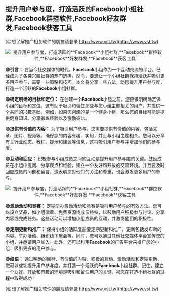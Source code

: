 ## **提升用户参与度，打造活跃的**Facebook**小组社群,**Facebook**群控软件,**Facebook**好友群发,**Facebook**获客工具**

[😍想了解推广相关软件的朋友请登录 http://www.vst.tw](http://www.vst.tw)

 <center><img src="https://vst.tw/MP4/tuiguang/png/6.png" alt="提升用户参与度，打造活跃的**Facebook**小组社群,**Facebook**群控软件,**Facebook**好友群发,**Facebook**获客工具"></center>

**😄引言：**
在当今社交媒体的时代，**Facebook**小组作为一个互动交流的平台，已经成为了各类兴趣社群的热门选择。然而，要想让一个小组社群保持活跃并吸引更多用户参与，需要一些策略和技巧。本文将分享一些方法，助您提升用户参与度，打造一个活跃的**Facebook**小组社群。

**😄确定明确的目标和定位：**
在创建一个**Facebook**小组之前，您应该明确确定该小组的目标和定位。这有助于吸引和留住那些与您小组主题相关的用户，并提供一个共同的兴趣基础。例如，如果您创建的是一个健身小组，那么您的目标可能是提供健身知识、分享锻炼经验以及激励彼此。

**😄提供有价值的内容：**
为了吸引用户参与，您需要提供有价值的内容，包括文章、图片、视频等。确保您的内容有趣、实用，并且与小组主题相关。您可以分享有关行业动态、教程、提示和建议等信息，这将吸引用户参与并增加他们的参与度。

**😄互动和回应：**
积极参与小组成员之间的互动是提升用户参与度的关键。鼓励成员在小组中提问、分享观点和经验，建立一个友好和开放的交流环境。并且要及时回应成员的问题和留言，这表明您对他们的关注和尊重，也会激发更多用户的参与。

 <center><img src="https://vst.tw/MP4/tuiguang/png/8.png" alt="提升用户参与度，打造活跃的**Facebook**小组社群,**Facebook**群控软件,**Facebook**好友群发,**Facebook**获客工具"></center>

**😄激励活动和竞赛：**
定期举办激励活动和竞赛是吸引用户参与的有效方法。您可以设立奖品，如小组徽章、免费资源或成员特权，以鼓励用户积极参与讨论、分享内容或完成任务。这些活动可以增加小组成员的互动，并激发他们的积极性。

**😄定期更新和推广：**
保持小组的活跃度需要定期更新和推广。更新包括发布新的内容、举办活动、组织线下聚会等。同时，您可以通过其他社交媒体平台宣传您的小组，并邀请用户加入。此外，还可以利用**Facebook**的广告平台来推广您的小组，吸引更多的用户参与。

**😄结语：**
通过明确的目标、有价值的内容、积极的互动、激励活动和定期更新，您可以成功提升用户参与度，并打造一个活跃的**Facebook**小组社群。记住，建立一个友好、开放和有趣的环境是吸引和留住用户的关键。祝您在打造小组社群的过程中取得成功！

[😍想了解推广相关软件的朋友请登录 http://www.vst.tw](http://www.vst.tw)



